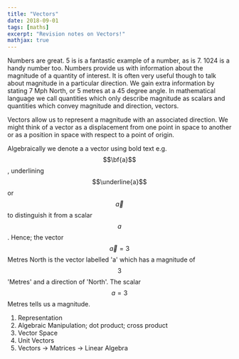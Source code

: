 ```yaml
---
title: "Vectors"
date: 2018-09-01
tags: [maths]
excerpt: "Revision notes on Vectors!"
mathjax: true
---
```




Numbers are great. 5 is is a fantastic example of a number, as is 7. 1024 is a handy number too. Numbers provide us with information about the magnitude of a quantity of interest. It is often very useful though to talk about magnitude in a particular direction. We gain extra information by stating 7 Mph North, or 5 metres at a 45 degree angle. In mathematical language we call quantities which only describe magnitude as scalars and quantities which convey magnitude and direction, vectors.

Vectors allow us to represent a magnitude with an associated direction. We might think of a vector as a displacement from one point in space to another or as a position in space with respect to a point of origin.

Algebraically we denote a a vector using bold text e.g. $$\bf{a}$$, underlining $$\underline{a}$$ or $$\vec{a}$$ to distinguish it from a scalar $$a$$. Hence; the vector $$\vec{a} = 3$$ Metres North is the vector labelled 'a' which has a magnitude of $$3$$ 'Metres' and a direction of 'North'. The scalar $$a=3$$ Metres tells us a magnitude.

1. Representation
2. Algebraic Manipulation; dot product; cross product
3. Vector Space
4. Unit Vectors
5. Vectors -> Matrices -> Linear Algebra
